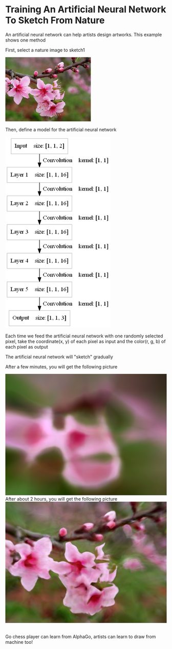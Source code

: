 Training An Artificial Neural Network To Sketch From Nature
====

An artificial neural network can help artists design artworks. This example shows one method

First, select a nature image to sketch1
<div><img src="files/peach_blossom.jpg" style="max-height:200px" /></div>

Then, define a model for the artificial neural network
<div><img src="files/model.png" /></div>

Each time we feed the artificial neural network with one randomly selected pixel, take the coordinate(x, y) of each pixel as input and 
the color(r, g, b) of each pixel as output

The artificial neural network will "sketch" gradually

After a few minutes, you will get the following picture
<div><img src="files/_img_start.png" max-width="500px" /></div>
After about 2 hours, you will get the following picture
<div><img src="files/_img.png" max-width="500px" /></div>
<br>

Go chess player can learn from AlphaGo, artists can learn to draw from machine too!
